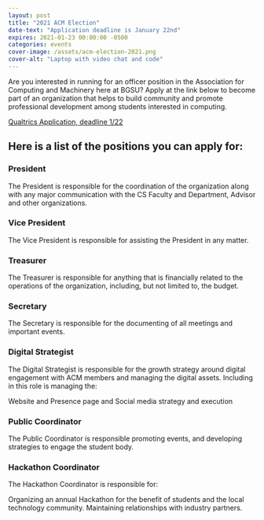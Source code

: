 ```yaml
---
layout: post
title: "2021 ACM Election"
date-text: "Application deadline is January 22nd"
expires: 2021-01-23 00:00:00 -0500
categories: events
cover-image: /assets/acm-election-2021.png
cover-alt: "Laptop with video chat and code"
---
```


Are you interested in running for an officer position in the Association for Computing and Machinery here at BGSU? Apply at the link below to become part of an organization that helps to build community and promote professional development among students interested in computing.

[Qualtrics Application, deadline 1/22](https://bgsu.az1.qualtrics.com/jfe/form/SV_3EFDfbXv7wa6GQ5)

## Here is a list of the positions you can apply for:

### President

The President is responsible for the coordination of the organization along with any major communication with the CS Faculty and Department, Advisor and other organizations.

### Vice President

The Vice President is responsible for assisting the President in any matter.

### Treasurer

The Treasurer is responsible for anything that is financially related to the operations of the organization, including, but not limited to, the budget.

### Secretary

The Secretary is responsible for the documenting of all meetings and important events.

### Digital Strategist

The Digital Strategist is responsible for the growth strategy around digital engagement with ACM members and managing the digital assets. Including in this role is managing the:

Website and Presence page and Social media strategy and execution

### Public Coordinator

The Public Coordinator is responsible promoting events, and developing strategies to engage the student body.

### Hackathon Coordinator

The Hackathon Coordinator is responsible for:

Organizing an annual Hackathon for the benefit of students and the local technology community. Maintaining relationships with industry partners.